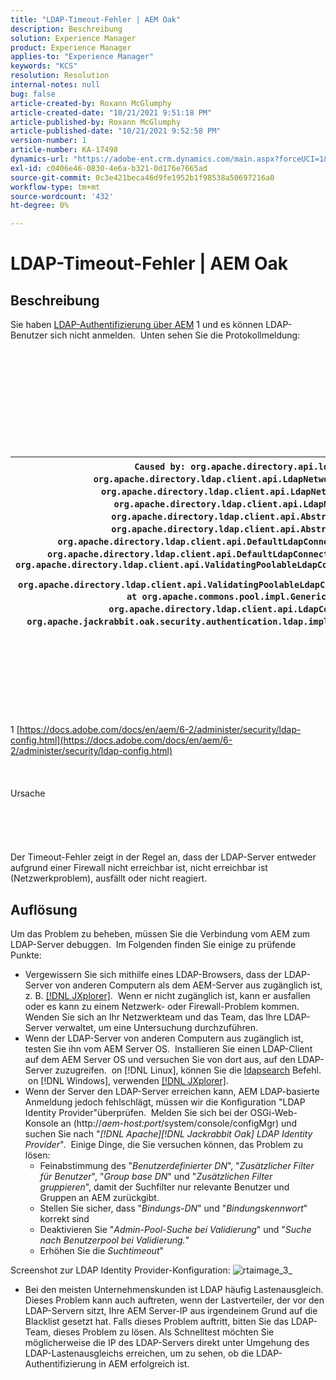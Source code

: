 ```yaml
---
title: "LDAP-Timeout-Fehler | AEM Oak"
description: Beschreibung
solution: Experience Manager
product: Experience Manager
applies-to: "Experience Manager"
keywords: "KCS"
resolution: Resolution
internal-notes: null
bug: false
article-created-by: Roxann McGlumphy
article-created-date: "10/21/2021 9:51:18 PM"
article-published-by: Roxann McGlumphy
article-published-date: "10/21/2021 9:52:58 PM"
version-number: 1
article-number: KA-17498
dynamics-url: "https://adobe-ent.crm.dynamics.com/main.aspx?forceUCI=1&pagetype=entityrecord&etn=knowledgearticle&id=72595e04-b932-ec11-b6e5-000d3a5ba97a"
exl-id: c0406e46-0830-4e6a-b321-0d176e7665ad
source-git-commit: 0c3e421beca46d9fe1952b1f98538a50697216a0
workflow-type: tm+mt
source-wordcount: '432'
ht-degree: 0%

---
```


# LDAP-Timeout-Fehler | AEM Oak

## Beschreibung


Sie haben [LDAP-Authentifizierung über AEM](https://docs.adobe.com/docs/en/aem/6-2/administer/security/ldap-config.html) 1 und es können LDAP-Benutzer sich nicht anmelden.  Unten sehen Sie die Protokollmeldung:
<br><br><br><br><br> <br><br> <br><br><br><br>

| `Caused by: org.apache.directory.api.ldap.model.exception.LdapException: TimeOut occurred` `at org.apache.directory.ldap.client.api.LdapNetworkConnection.writeRequest(LdapNetworkConnection.java:4106)` `at org.apache.directory.ldap.client.api.LdapNetworkConnection.bindAsync(LdapNetworkConnection.java:1290)` `at org.apache.directory.ldap.client.api.LdapNetworkConnection.bind(LdapNetworkConnection.java:1188)` `at org.apache.directory.ldap.client.api.AbstractLdapConnection.bind(AbstractLdapConnection.java:127)` `at org.apache.directory.ldap.client.api.AbstractLdapConnection.bind(AbstractLdapConnection.java:112)` `at org.apache.directory.ldap.client.api.DefaultLdapConnectionFactory.bindConnection(DefaultLdapConnectionFactory.java:64)` `at org.apache.directory.ldap.client.api.DefaultLdapConnectionFactory.newLdapConnection(DefaultLdapConnectionFactory.java:107)` `at org.apache.directory.ldap.client.api.ValidatingPoolableLdapConnectionFactory.makeObject(ValidatingPoolableLdapConnectionFactory.java:133)` `at org.apache.directory.ldap.client.api.ValidatingPoolableLdapConnectionFactory.makeObject(ValidatingPoolableLdapConnectionFactory.java:59)` `at org.apache.commons.pool.impl.GenericObjectPool.borrowObject(GenericObjectPool.java:1188)` `at org.apache.directory.ldap.client.api.LdapConnectionPool.getConnection(LdapConnectionPool.java:123)` `at org.apache.jackrabbit.oak.security.authentication.ldap.impl.LdapIdentityProvider.connect(LdapIdentityProvider.java:771)` `... 57 common frames omitted` |
| --- |

<br><br><br><br><br> <br><br>
1 [https://docs.adobe.com/docs/en/aem/6-2/administer/security/ldap-config.html](https://docs.adobe.com/docs/en/aem/6-2/administer/security/ldap-config.html)
<br><br><br><br>Ursache<br><br><br><br><br><br>
Der Timeout-Fehler zeigt in der Regel an, dass der LDAP-Server entweder aufgrund einer Firewall nicht erreichbar ist, nicht erreichbar ist (Netzwerkproblem), ausfällt oder nicht reagiert.


## Auflösung


Um das Problem zu beheben, müssen Sie die Verbindung vom AEM zum LDAP-Server debuggen.  Im Folgenden finden Sie einige zu prüfende Punkte:

- Vergewissern Sie sich mithilfe eines LDAP-Browsers, dass der LDAP-Server von anderen Computern als dem AEM-Server aus zugänglich ist, z. B. [[!DNL JXplorer]](http://jxplorer.org/).  Wenn er nicht zugänglich ist, kann er ausfallen oder es kann zu einem Netzwerk- oder Firewall-Problem kommen. Wenden Sie sich an Ihr Netzwerkteam und das Team, das Ihre LDAP-Server verwaltet, um eine Untersuchung durchzuführen.
- Wenn der LDAP-Server von anderen Computern aus zugänglich ist, testen Sie ihn vom AEM Server OS.  Installieren Sie einen LDAP-Client auf dem AEM Server OS und versuchen Sie von dort aus, auf den LDAP-Server zuzugreifen.  on [!DNL Linux], können Sie die [ldapsearch](https://access.redhat.com/documentation/en-US/Red_Hat_Directory_Server/8.2/html/Administration_Guide/Examples-of-common-ldapsearches.html) Befehl.  on [!DNL Windows], verwenden [[!DNL JXplorer]](http://jxplorer.org/).
- Wenn der Server den LDAP-Server erreichen kann, AEM LDAP-basierte Anmeldung jedoch fehlschlägt, müssen wir die Konfiguration &quot;LDAP Identity Provider&quot;überprüfen.  Melden Sie sich bei der OSGi-Web-Konsole an (http://*aem-host:port*/system/console/configMgr) und suchen Sie nach &quot;*[!DNL Apache][!DNL Jackrabbit Oak] LDAP Identity Provider*&quot;.  Einige Dinge, die Sie versuchen können, das Problem zu lösen:
   - Feinabstimmung des &quot;*Benutzerdefinierter DN*&quot;, &quot;*Zusätzlicher Filter für Benutzer*&quot;, &quot;*Group base DN*&quot; und &quot;*Zusätzlichen Filter gruppieren*&quot;, damit der Suchfilter nur relevante Benutzer und Gruppen an AEM zurückgibt.
   - Stellen Sie sicher, dass &quot;*Bindungs-DN*&quot; und &quot;*Bindungskennwort*&quot; korrekt sind
   - Deaktivieren Sie &quot;*Admin-Pool-Suche bei Validierung*&quot; und &quot;*Suche nach Benutzerpool bei Validierung.*&quot;
   - Erhöhen Sie die *Suchtimeout*&quot;


Screenshot zur LDAP Identity Provider-Konfiguration:
![rtaimage_3_](https://helpx.adobe.com/content/dam/help/en/experience-manager/kb/LDAP-error/jcr%3acontent/main-pars/image/rtaimage_3_.png "rtaimage_3_")
- Bei den meisten Unternehmenskunden ist LDAP häufig Lastenausgleich. Dieses Problem kann auch auftreten, wenn der Lastverteiler, der vor den LDAP-Servern sitzt, Ihre AEM Server-IP aus irgendeinem Grund auf die Blacklist gesetzt hat. Falls dieses Problem auftritt, bitten Sie das LDAP-Team, dieses Problem zu lösen. Als Schnelltest möchten Sie möglicherweise die IP des LDAP-Servers direkt unter Umgehung des LDAP-Lastenausgleichs erreichen, um zu sehen, ob die LDAP-Authentifizierung in AEM erfolgreich ist.
